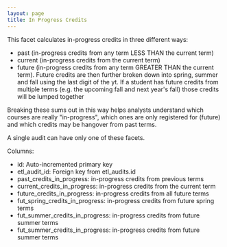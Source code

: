 ```yaml
---
layout: page
title: In Progress Credits
---
```


This facet calculates in-progress credits in three different ways:
- past (in-progress credits from any term LESS THAN the current term)
- current (in-progress credits from the current term)
- future (in-progress credits from any term GREATER THAN the current term).
Future credits are then further broken down into spring, summer and fall using the last digit of the yt. If a student has future credits from multiple terms (e.g. the upcoming fall and next year's fall) those credits will be lumped together

Breaking these sums out in this way helps analysts understand which courses are really "in-progress", which ones are only registered for (future) and which credits may be hangover from past terms.

A single audit can have only one of these facets.

Columns:
- id: Auto-incremented primary key
- etl_audit_id: Foreign key from etl_audits.id
- past_credits_in_progress: in-progress credits from previous terms
- current_credits_in_progress: in-progress credits from the current term
- future_credits_in_progress: in-progress credits from all future terms
- fut_spring_credits_in_progress: in-progress credits from future spring terms
- fut_summer_credits_in_progress: in-progress credits from future summer terms
- fut_summer_credits_in_progress: in-progress credits from future summer terms
